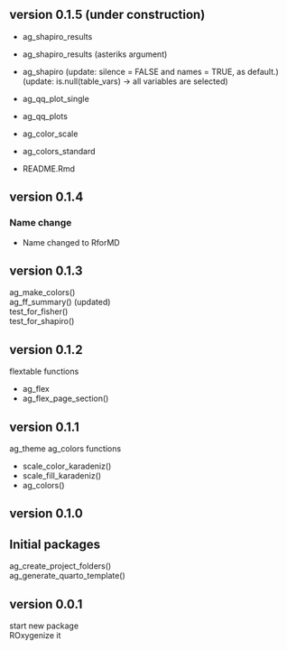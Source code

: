 
## version 0.1.5 (under construction)
- ag_shapiro_results
- ag_shapiro_results (asteriks argument)
- ag_shapiro 
(update: silence = FALSE and names = TRUE, as default.)
(update: is.null(table_vars) -> all variables are selected)
- ag_qq_plot_single
- ag_qq_plots
- ag_color_scale
- ag_colors_standard

- README.Rmd






## version 0.1.4

### Name change

- Name changed to RforMD



## version 0.1.3

ag_make_colors()    
ag_ff_summary()   (updated)  
test_for_fisher()  
test_for_shapiro()  


## version 0.1.2


flextable functions
* ag_flex
* ag_flex_page_section()  

## version 0.1.1


ag_theme
ag_colors functions
* scale_color_karadeniz()    
* scale_fill_karadeniz()  
* ag_colors()  



## version 0.1.0

## Initial packages

ag_create_project_folders()    
ag_generate_quarto_template()  



## version 0.0.1

start new package  
ROxygenize it
